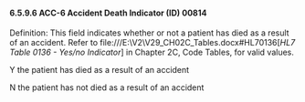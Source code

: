 #### 6.5.9.6 ACC-6 Accident Death Indicator (ID) 00814

Definition: This field indicates whether or not a patient has died as a result of an accident. Refer to file:///E:\V2\V29_CH02C_Tables.docx#HL70136[_HL7 Table 0136 - Yes/no Indicator_] in Chapter 2C, Code Tables, for valid values.

Y the patient has died as a result of an accident

N the patient has not died as a result of an accident
